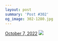 ```yaml
---
layout: post
summary: 'Post #302'
og_image: 302-1280.jpg
---
```


<p>
  <time>
    <a href="/302">October 7, 2022</a>
  </time>
  <a href="/302">
    <img src="{{ site.assets_url }}/302-640.jpg" srcset="{{ site.assets_url }}/302-320.jpg 320w, {{ site.assets_url }}/302-640.jpg 640w, {{ site.assets_url }}/302-960.jpg 960w, {{ site.assets_url }}/302-1280.jpg 1280w" sizes="(min-width: 700px) 50vw, calc(100vw - 2rem)" />
  </a>
</p>
